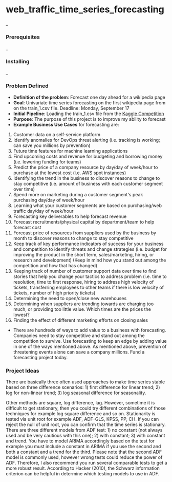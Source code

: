 # web_traffic_time_series_forecasting

_

### Prerequisites

_

### Installing

_

### Problem Defined

- **Definition of the problem**:
Forecast one day ahead for a wikipedia page
- **Goal**: Univariate time series forecasting on the first wikipedia page from on the train_1.csv file.  Deadline: Monday, September 17
- **Initial Pipeline**: Loading the train_1.csv file from the [Kaggle Competition](https://www.kaggle.com/c/web-traffic-time-series-forecasting)
- **Purpose**: The purpose of this project is to improve my ability to forecast
- **Example Business Use Cases** for forecasting are:
1. Customer data on a self-service platform
2. Identify anomalies for DevOps threat alerting (i.e. tracking is working; can save you millions by prevention)
3. Future time features for machine learning applications
4. Find upcoming costs and revenue for budgeting and borrowing money (i.e. lowering funding for teams)
5. Predict the price of a company resource by day/day of week/hour to purchase at the lowest cost (i.e. AWS spot instances)
6. Identifying the trend in the business to discover reasons to change to stay competitive (i.e. amount of business with each customer segment over time)
7. Spend more on marketing during a customer segment's peak purchasing day/day of week/hour
8. Learning what your customer segments are based on purchasing/web traffic day/day of week/hour
9. Forecasting key deliverables to help forecast revenue
10. Forecast recruitments/physical capital by department/team to help forecast cost
11. Forecast price of resources from suppliers used by the business by month to discover reasons to change to stay competitive
12. Keep track of key performance indicators of success for your business and competition to identify threats and change strategies (i.e. budget for improving the product in the short term, sales/marketing, hiring, or research and development) (Keep in mind how you stand out among the competition and how that has changed)
13. Keeping track of number of customer support data over time to find stories that help you change your tactics to address problem (i.e. time to resolution, time to first response, hiring to address high velocity of tickets, transferring employees to other teams if there is low velocity of tickets, number of high priority tickets)
14. Determining the need to open/close new warehouses
15. Determining when suppliers are trending towards are charging too much, or providing too little value.  Which times are the prices the lowest?
16. Finding the effect of different marketing efforts on closing sales

- There are hundreds of ways to add value to a business with forecasting.  Companies need to stay competitive and stand out among the competition to survive.  Use forecasting to keep an edge by adding value in one of the ways mentioned above.  As mentioned above, prevention of threatening events alone can save a company millions.  Fund a forecasting project today.

### Project Ideas

There are basically three often used approaches to make time series stable based on three difference scenarios: 1) first difference for linear trend; 2) log for non-linear trend; 3) log seasonal difference for seasonality.

Other methods are square, log difference, lag. However, sometime it is difficult to get stationary, then you could try different combinations of those techniques for example log square difference and so on. Stationarity is tested via unit root for example ADF, ADF-GLS, KPSS, PP, CH. If you can reject the null of unit root, you can confirm that the time series is stationary. There are three different models from ADF test: 1) no constant (not always used and be very cautious with this one); 2) with constant; 3) with constant and trend. You have to model ARIMA accordingly based on the test for example you must include a constant in ARIMA if you use the second and both a constant and a trend for the third. Please note that the second ADF model is commonly used, however wrong tests could reduce the power of ADF. Therefore, I also recommend you run several comparable tests to get a more robust result. According to Hacker (2010), the Schwarz information criterion can be helpful in determine which testing models to use in ADF.
